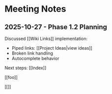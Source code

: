 # Meeting Notes

## 2025-10-27 - Phase 1.2 Planning

Discussed [[Wiki Links]] implementation:

- Piped links: [[Project Ideas|view ideas]]
- Broken link handling
- Autocomplete behavior

Next steps: [[Index]]

[[foo]]

[[]]